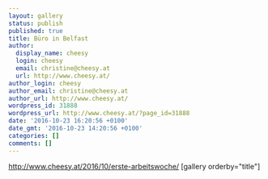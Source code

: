```yaml
---
layout: gallery
status: publish
published: true
title: Büro in Belfast
author:
  display_name: cheesy
  login: cheesy
  email: christine@cheesy.at
  url: http://www.cheesy.at/
author_login: cheesy
author_email: christine@cheesy.at
author_url: http://www.cheesy.at/
wordpress_id: 31888
wordpress_url: http://www.cheesy.at/?page_id=31888
date: '2016-10-23 16:20:56 +0100'
date_gmt: '2016-10-23 14:20:56 +0100'
categories: []
comments: []
---
```

http://www.cheesy.at/2016/10/erste-arbeitswoche/
[gallery orderby="title"]

